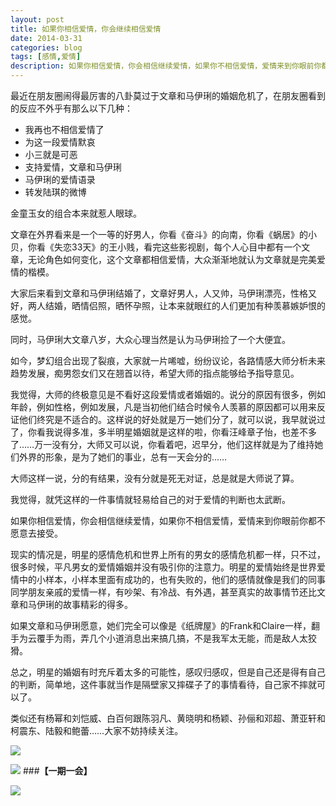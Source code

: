 ```yaml
---
layout: post
title: 如果你相信爱情，你会继续相信爱情
date: 2014-03-31
categories: blog
tags: [感情,爱情]
description: 如果你相信爱情，你会相信继续爱情，如果你不相信爱情，爱情来到你眼前你都不愿意去接受。
---
```



最近在朋友圈闹得最厉害的八卦莫过于文章和马伊琍的婚姻危机了，在朋友圈看到的反应不外乎有那么以下几种：

- 我再也不相信爱情了
- 为这一段爱情默哀
- 小三就是可恶
- 支持爱情，文章和马伊琍
- 马伊琍的爱情语录
- 转发陆琪的微博

金童玉女的组合本来就惹人眼球。

文章在外界看来是一个一等的好男人，你看《奋斗》的向南，你看《蜗居》的小贝，你看《失恋33天》的王小贱，看完这些影视剧，每个人心目中都有一个文章，无论角色如何变化，这个文章都相信爱情，大众渐渐地就认为文章就是完美爱情的楷模。

大家后来看到文章和马伊琍结婚了，文章好男人，人又帅，马伊琍漂亮，性格又好，两人结婚，晒情侣照，晒怀孕照，让本来就眼红的人们更加有种羡慕嫉妒恨的感觉。

同时，马伊琍大文章八岁，大众心理当然是认为马伊琍捡了一个大便宜。

如今，梦幻组合出现了裂痕，大家就一片唏嘘，纷纷议论，各路情感大师分析未来趋势发展，痴男怨女们又在翘首以待，希望大师的指点能够给予指导意见。

我觉得，大师的终极意见是不看好这段爱情或者婚姻的。说分的原因有很多，例如年龄，例如性格，例如发展，凡是当初他们结合时候令人羡慕的原因都可以用来反证他们终究是不适合的。这样说的好处就是万一她们分了，就可以说，我早就说过了，你看我说得多准，多半明星婚姻就是这样的啦，你看汪峰章子怡，也差不多了……万一没有分，大师又可以说，你看着吧，迟早分，他们这样就是为了维持她们外界的形象，是为了她们的事业，总有一天会分的……

大师这样一说，分的有结果，没有分就是死无对证，总是就是大师说了算。

我觉得，就凭这样的一件事情就轻易给自己的对于爱情的判断也太武断。

如果你相信爱情，你会相信继续爱情，如果你不相信爱情，爱情来到你眼前你都不愿意去接受。

现实的情况是，明星的感情危机和世界上所有的男女的感情危机都一样，只不过，很多时候，平凡男女的爱情婚姻并没有吸引你的注意力。明星的爱情始终是世界爱情中的小样本，小样本里面有成功的，也有失败的，他们的感情就像是我们的同事同学朋友亲戚的爱情一样，有吵架、有冷战、有外遇，甚至真实的故事情节还比文章和马伊琍的故事精彩的得多。

如果文章和马伊琍愿意，她们完全可以像是《纸牌屋》的Frank和Claire一样，翻手为云覆手为雨，弄几个小道消息出来搞几搞，不是我军太无能，而是敌人太狡猾。

总之，明星的婚姻有时充斥着太多的可能性，感叹归感叹，但是自己还是得有自己的判断，简单地，这件事就当作是隔壁家又摔碟子了的事情看待，自己家不摔就可以了。

类似还有杨幂和刘恺威、白百何跟陈羽凡、黄晓明和杨颖、孙俪和邓超、萧亚轩和柯震东、陆毅和鲍蕾……大家不妨持续关注。

![](http://cnfeat.qiniudn.com/%E5%9B%BE%E5%83%8F%202014-03-27-01-00.png)

![](http://cnfeat.qiniudn.com/%E5%9B%BE%E5%83%8F%202014-03-27-00-56.png)
###**【一期一会】**

![](http://cnfeat.qiniudn.com/dsc06513%20(%E5%A4%8D%E5%88%B6)_%E5%89%AF%E6%9C%AC.jpg)
